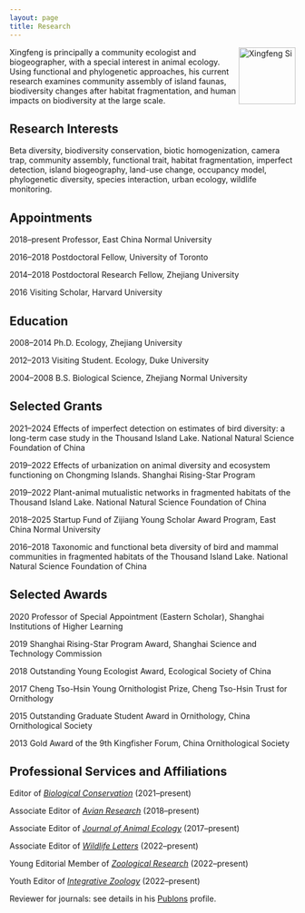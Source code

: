 ```yaml
---
layout: page
title: Research
---
```


<p><img src="http://sixf.org/files/images/avatar.jpg" width="100" title="Xingfeng Si" align="right" /></p>

Xingfeng is principally a community ecologist and biogeographer, with a special interest in animal ecology. Using functional and phylogenetic approaches, his current research examines community assembly of island faunas, biodiversity changes after habitat fragmentation, and human impacts on biodiversity at the large scale.

## Research Interests

Beta diversity, biodiversity conservation, biotic homogenization, camera trap, community assembly, functional trait, habitat fragmentation, imperfect detection, island biogeography, land-use change, occupancy model, phylogenetic diversity, species interaction, urban ecology, wildlife monitoring.

## Appointments

2018–present	Professor, East China Normal University

2016–2018 Postdoctoral Fellow, University of Toronto

2014–2018 Postdoctoral Research Fellow, Zhejiang University

2016 Visiting Scholar, Harvard University

## Education

2008–2014 Ph.D. Ecology, Zhejiang University

2012–2013 Visiting Student. Ecology, Duke University

2004–2008 B.S. Biological Science, Zhejiang Normal University

## Selected Grants

2021–2024 Effects of imperfect detection on estimates of bird diversity: a long-term case study in the Thousand Island Lake. National Natural Science Foundation of China

2019–2022 Effects of urbanization on animal diversity and ecosystem functioning on Chongming Islands. Shanghai Rising-Star Program

2019–2022 Plant-animal mutualistic networks in fragmented habitats of the Thousand Island Lake. National Natural Science Foundation of China

2018–2025 Startup Fund of Zijiang Young Scholar Award Program, East China Normal University

2016–2018 Taxonomic and functional beta diversity of bird and mammal communities in fragmented habitats of the Thousand Island Lake. National Natural Science Foundation of China

## Selected Awards

2020 Professor of Special Appointment (Eastern Scholar), Shanghai Institutions of Higher Learning

2019 Shanghai Rising-Star Program Award, Shanghai Science and Technology Commission

2018  Outstanding Young Ecologist Award, Ecological Society of China

2017  Cheng Tso-Hsin Young Ornithologist Prize, Cheng Tso-Hsin Trust for Ornithology

2015  Outstanding Graduate Student Award in Ornithology, China Ornithological Society

2013  Gold Award of the 9th Kingfisher Forum, China Ornithological Society

## Professional Services and Affiliations

Editor of [*Biological Conservation*](https://www.journals.elsevier.com/biological-conservation) (2021–present)

Associate Editor of [*Avian Research*](https://avianres.biomedcentral.com) (2018–present)

Associate Editor of [*Journal of Animal Ecology*](http://besjournals.onlinelibrary.wiley.com/hub/journal/10.1111/(ISSN)1365-2656/) (2017–present)

Associate Editor of [*Wildlife Letters*](https://onlinelibrary.wiley.com/page/journal/28325869/homepage/editorial-board) (2022–present)

Young Editorial Member of [*Zoological Research*](https://www.zoores.ac.cn/news/editorialboard.htm) (2022–present)

Youth Editor of [*Integrative Zoology*](https://onlinelibrary.wiley.com/journal/17494877) (2022–present)

Reviewer for journals: see details in his [Publons](https://publons.com/author/1198034/xingfeng-si#profile) profile.